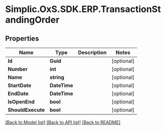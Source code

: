 # Simplic.OxS.SDK.ERP.TransactionStandingOrder

## Properties

Name | Type | Description | Notes
------------ | ------------- | ------------- | -------------
**Id** | **Guid** |  | [optional] 
**Number** | **int** |  | [optional] 
**Name** | **string** |  | [optional] 
**StartDate** | **DateTime** |  | [optional] 
**EndDate** | **DateTime** |  | [optional] 
**IsOpenEnd** | **bool** |  | [optional] 
**ShouldExecute** | **bool** |  | [optional] 

[[Back to Model list]](../README.md#documentation-for-models) [[Back to API list]](../README.md#documentation-for-api-endpoints) [[Back to README]](../README.md)

